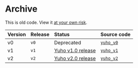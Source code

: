 # Archive  

This is old code. View it [at your own risk](https://www.reddit.com/r/github/comments/17flubh/how_do_u_check_if_code_on_github_is_safe_to_use/).  

| Version | Release | Status | Source code |
| :--- | :--- | :--- | :--- |
| v0 | `v0` | Deprecated | [`yuho_v0`](./yuho_v0/) |
| v1 | `v1` | [Yuho v1.0 release](https://github.com/gongahkia/yuho/releases/tag/1.0) | [`yuho_v1`](./yuho_v1/) |
| v2 | `v2` | [Yuho v2.0 release](https://github.com/gongahkia/yuho/releases/tag/2.0) | [`yuho_v2`](./yuho_v2/) |
